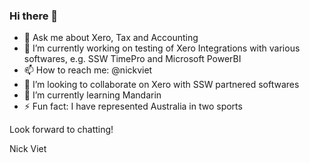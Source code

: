 ### Hi there 👋

<!--
**nviet123/nviet123** is a ✨ _special_ ✨ repository because its `README.md` (this file) appears on your GitHub profile.

Here are some ideas to get you started:

- 🔭 I’m currently working on ... 
- 🌱 I’m currently learning ...
- 👯 I’m looking to collaborate on ...
- 🤔 I’m looking for help with ...
- 💬 Ask me about ...
- 📫 How to reach me: ...
- 😄 Pronouns: ...
- ⚡ Fun fact: ...
-->

- 💬 Ask me about Xero, Tax and Accounting 
- 🔭 I’m currently working on testing of Xero Integrations with various softwares, e.g. SSW TimePro and Microsoft PowerBI 
- 📫 How to reach me: @nickviet
- 👯 I’m looking to collaborate on Xero with SSW partnered softwares
- 🌱 I’m currently learning Mandarin
- ⚡ Fun fact: I have represented Australia in two sports

Look forward to chatting!

Nick Viet

